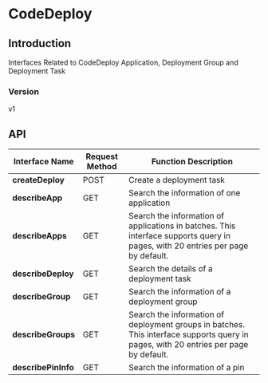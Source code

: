 # CodeDeploy


## Introduction
Interfaces Related to CodeDeploy Application, Deployment Group and Deployment Task


### Version
v1


## API
|Interface Name|Request Method|Function Description|
|---|---|---|
|**createDeploy**|POST|Create a deployment task|
|**describeApp**|GET|Search the information of one application|
|**describeApps**|GET|Search the information of applications in batches. This interface supports query in pages, with 20 entries per page by default.|
|**describeDeploy**|GET|Search the details of a deployment task|
|**describeGroup**|GET|Search the information of a deployment group|
|**describeGroups**|GET|Search the information of deployment groups in batches. This interface supports query in pages, with 20 entries per page by default.|
|**describePinInfo**|GET|Search the information of a pin|
